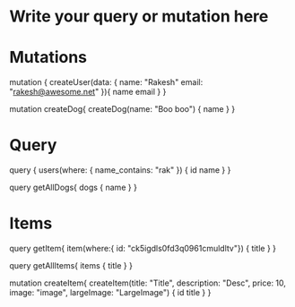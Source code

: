 # Write your query or mutation here
# Mutations
mutation {
  createUser(data: {
    name: "Rakesh"
    email: "rakesh@awesome.net"
  }){
    name
    email
  }
}

mutation createDog{
  createDog(name: "Boo boo") {
    name
  }
}

# Query
query {
    users(where: {
        name_contains: "rak"
    }) {
        id
        name
    }
}

query getAllDogs{
  dogs {
    name
  }
}

# Items
query getItem{
  item(where:{ id: "ck5igdls0fd3q0961cmuldltv"}) {
    title
  }
}

query getAllItems{
  items {
    title
  }
}

mutation createItem{
  createItem(title: "Title", description: "Desc", price: 10, image: "image", largeImage: "LargeImage") {
    id
    title
  }
}